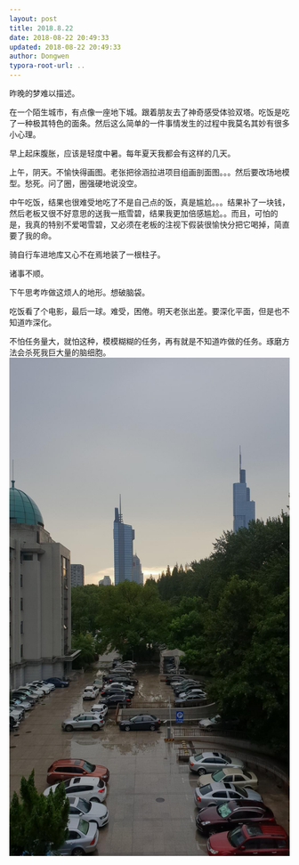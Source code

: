 ```yaml
---
layout: post
title: 2018.8.22
date: 2018-08-22 20:49:33
updated: 2018-08-22 20:49:33
author: Dongwen
typora-root-url: ..
---
```




昨晚的梦难以描述。

在一个陌生城市，有点像一座地下城。跟着朋友去了神奇感受体验双塔。吃饭是吃了一种极其特色的面条。然后这么简单的一件事情发生的过程中我莫名其妙有很多小心理。

早上起床腹胀，应该是轻度中暑。每年夏天我都会有这样的几天。

上午，阴天。不愉快得画图。老张把徐涵拉进项目组画剖面图。。。然后要改场地模型。愁死。问了圈，圈强硬地说没空。

中午吃饭，结果也很难受地吃了不是自己点的饭，真是尴尬。。。结果补了一块钱，然后老板又很不好意思的送我一瓶雪碧，结果我更加倍感尴尬。。而且，可怕的是，我真的特别不爱喝雪碧，又必须在老板的注视下假装很愉快分把它喝掉，简直要了我的命。

骑自行车进地库又心不在焉地装了一根柱子。

诸事不顺。

下午思考咋做这烦人的地形。想破脑袋。

吃饭看了个电影，最后一球。难受，困倦。明天老张出差。要深化平面，但是也不知道咋深化。

不怕任务量大，就怕这种，模模糊糊的任务，再有就是不知道咋做的任务。琢磨方法会杀死我巨大量的脑细胞。 ![](/img/in-post/x53345385.jpg)
